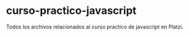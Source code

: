 # curso-practico-javascript
Todos los archivos relacionados al curso practico de javascript en Platzi.

